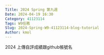 ```yaml
---
Title: 2024 Spring 第九週
Date: 2024-04-19 16:30
Category: 41123114
Tags: W9任務
Slug: 2024-Spring-W9-41123114-blog-tutorial
Author: kmol
---
```


2024 上傳自評成績跟github帳號名

<!-- PELICAN_END_SUMMARY -->
